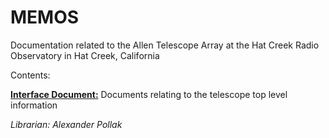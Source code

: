 # MEMOS

Documentation related to the Allen Telescope Array at the Hat Creek Radio Observatory in Hat Creek, California

Contents:

[**Interface Document:**](MEMOS/Interface_Document) Documents relating to the telescope top level information

*Librarian: Alexander Pollak*




